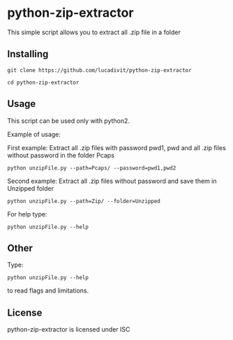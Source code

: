 # python-zip-extractor
This simple script allows you to extract all .zip file in a folder

## Installing

```
git clone https://github.com/lucadivit/python-zip-extractor

cd python-zip-extractor
```

## Usage
This script can be used only with python2.

Example of usage:

First example: Extract all .zip files with password pwd1, pwd and  all .zip files without password in the folder Pcaps

```
python unzipFile.py --path=Pcaps/ --password=pwd1,pwd2
```

Second example: Extract all .zip files without password and save them in Unzipped folder
```
python unzipFile.py --path=Zip/ --folder=Unzipped
```

For help type:

```
python unzipFile.py --help
```

## Other

Type:
```
python unzipFile.py --help
```
to read flags and limitations.

## License

python-zip-extractor is licensed under ISC
